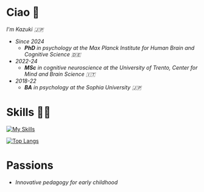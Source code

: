 # Ciao 👋

_I'm Kazuki 🇯🇵_
* _Since 2024_
  * _**PhD** in psychology at the Max Planck Institute for Human Brain and Cognitive Science 🇩🇪_
* _2022-24_
  * _**MSc** in cognitive neuroscience at the University of Trento, Center for Mind and Brain Science 🇮🇹_
* _2018-22_
  * _**BA** in psychology at the Sophia University 🇯🇵_


# Skills 👨‍💻

[![My Skills](https://skillicons.dev/icons?i=apple,matlab,r,py,vscode,pr,ae,ps,latex)](https://skillicons.dev)

[![Top Langs](https://github-readme-stats.vercel.app/api/top-langs/?username=KazukiMaruo&layout=compact&theme=dracula)](https://github.com/KazukiMaruo/github-readme-stats)

# Passions
* _Innovative pedagogy for early childhood_

